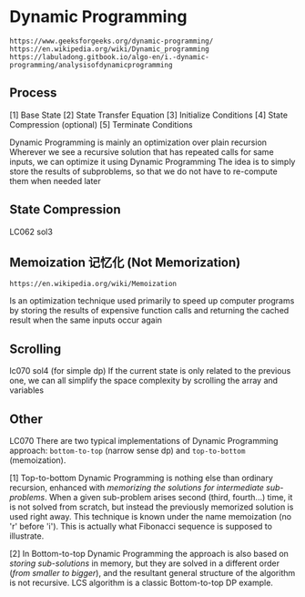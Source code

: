# Dynamic Programming
    https://www.geeksforgeeks.org/dynamic-programming/
    https://en.wikipedia.org/wiki/Dynamic_programming
    https://labuladong.gitbook.io/algo-en/i.-dynamic-programming/analysisofdynamicprogramming

## Process
[1] Base State
[2] State Transfer Equation
[3] Initialize Conditions
[4] State Compression (optional)
[5] Terminate Conditions


Dynamic Programming is mainly an optimization over plain recursion
Wherever we see a recursive solution that has repeated calls for same inputs, we can optimize it using Dynamic Programming
The idea is to simply store the results of subproblems, so that we do not have to re-compute them when needed later 


## State Compression
LC062 sol3

## Memoization 记忆化 (Not Memorization)
    https://en.wikipedia.org/wiki/Memoization
Is an optimization technique used primarily to speed up computer programs by storing the results of expensive function calls and returning the cached result when the same inputs occur again


## Scrolling
lc070 sol4 (for simple dp)
If the current state is only related to the previous one, we can all simplify the space complexity by scrolling the array and variables


## Other
LC070
There are two typical implementations of Dynamic Programming approach: `bottom-to-top` (narrow sense dp) and `top-to-bottom` (memoization).

[1] Top-to-bottom Dynamic Programming is nothing else than ordinary recursion, enhanced with *memorizing the solutions for intermediate sub-problems*. 
When a given sub-problem arises second (third, fourth...) time, it is not solved from scratch, but instead the previously memorized solution is used right away. This technique is known under the name memoization (no 'r' before 'i').
This is actually what Fibonacci sequence is supposed to illustrate.

[2] In Bottom-to-top Dynamic Programming the approach is also based on *storing sub-solutions* in memory, but they are solved in a different order (*from smaller to bigger*), and the resultant general structure of the algorithm is not recursive. LCS algorithm is a classic Bottom-to-top DP example.


